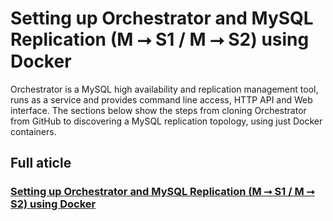 # Setting up Orchestrator and MySQL Replication (M ⭢ S1 / M ⭢ S2) using Docker
Orchestrator is a MySQL high availability and replication management tool, runs as a service and provides command line access, HTTP API and Web interface.
The sections below show the steps from cloning Orchestrator from GitHub to discovering a MySQL replication topology, using just Docker containers.

## Full aticle
### [Setting up Orchestrator and MySQL Replication (M ⭢ S1 / M ⭢ S2) using Docker](https://medium.com/@wagnerjfr/setting-up-orchestrator-and-mysql-replication-m-s1-m-s2-using-docker-a155ee78849)
